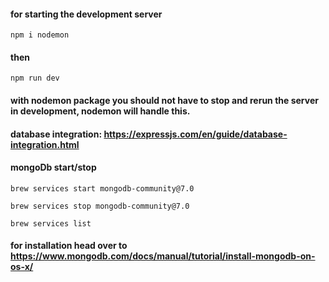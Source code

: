 #### for starting the development server
```
npm i nodemon
```
#### then
```
npm run dev
```
#### with nodemon package you should not have to stop and rerun the server in development, nodemon will handle this.

#### database integration: https://expressjs.com/en/guide/database-integration.html

#### mongoDb start/stop
```
brew services start mongodb-community@7.0
```
```
brew services stop mongodb-community@7.0
```
```
brew services list
```
#### for installation head over to https://www.mongodb.com/docs/manual/tutorial/install-mongodb-on-os-x/

